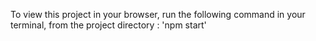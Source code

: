 To view this project in your browser, run the following command in your terminal, from the project directory : 'npm start'